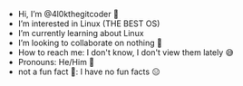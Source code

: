 - Hi, I’m @4l0kthegitcoder 👋
- I’m interested in Linux (THE BEST OS)
-  I’m currently learning about Linux
-  I’m looking to collaborate on nothing 🤪
-  How to reach me: I don't know, I don't view them lately 😅
- Pronouns: He/Him 🙋
- not a fun fact 🤪: I have no fun facts 😑

<!---
4l0kthegitcoder/4l0kthegitcoder is a ✨ special ✨ repository because its `README.md` (this file) appears on your GitHub profile.
You can click the Preview link to take a look at your changes.
--->
